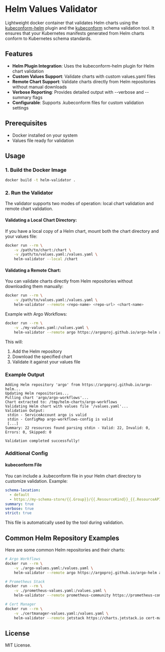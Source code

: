 # Helm Values Validator

Lightweight docker container that validates Helm charts using the [kubeconform-helm](https://github.com/jtyr/kubeconform-helm) plugin and the [kubeconform](https://github.com/yannh/kubeconform) schema validation tool. It ensures that your Kubernetes manifests generated from Helm charts conform to Kubernetes schema standards.

## Features
- **Helm Plugin Integration**: Uses the kubeconform-helm plugin for Helm chart validation
- **Custom Values Support**: Validate charts with custom values.yaml files
- **Remote Chart Support**: Validate charts directly from Helm repositories without manual downloads
- **Verbose Reporting**: Provides detailed output with --verbose and --summary flags
- **Configurable**: Supports .kubeconform files for custom validation settings

## Prerequisites
- Docker installed on your system
- Values file ready for validation

## Usage

### 1. Build the Docker Image
```bash
docker build -t helm-validator .
```

### 2. Run the Validator

The validator supports two modes of operation: local chart validation and remote chart validation.

#### Validating a Local Chart Directory:
If you have a local copy of a Helm chart, mount both the chart directory and your values file:
```bash
docker run --rm \
    -v /path/to/chart:/chart \
    -v /path/to/values.yaml:/values.yaml \
    helm-validator --local /chart
```

#### Validating a Remote Chart:
You can validate charts directly from Helm repositories without downloading them manually:
```bash
docker run --rm \
    -v /path/to/values.yaml:/values.yaml \
    helm-validator --remote <repo-name> <repo-url> <chart-name>
```

Example with Argo Workflows:
```bash
docker run --rm \
    -v ./my-values.yaml:/values.yaml \
    helm-validator --remote argo https://argoproj.github.io/argo-helm argo-workflows
```

This will:
1. Add the Helm repository
2. Download the specified chart
3. Validate it against your values file

### Example Output

```
Adding Helm repository 'argo' from https://argoproj.github.io/argo-helm...
Updating Helm repositories...
Pulling chart 'argo/argo-workflows'...
Chart extracted to: /tmp/helm-charts/argo-workflows
Validating Helm chart with values file '/values.yaml'...
Validation Output:
 stdin - ServiceAccount argo is valid
 stdin - ConfigMap argo-workflows-config is valid
 [...]
Summary: 22 resources found parsing stdin - Valid: 22, Invalid: 0, Errors: 0, Skipped: 0

Validation completed successfully!
```

### Additional Config
#### kubeconform File
You can include a .kubeconform file in your Helm chart directory to customize validation. Example:
```yaml
schema-location:
  - default
  - https://my-schema-store/{{.Group}}/{{.ResourceKind}}_{{.ResourceAPIVersion}}.json
summary: true
verbose: true
strict: true
```

This file is automatically used by the tool during validation.

## Common Helm Repository Examples

Here are some common Helm repositories and their charts:

```bash
# Argo Workflows
docker run --rm \
    -v ./argo-values.yaml:/values.yaml \
    helm-validator --remote argo https://argoproj.github.io/argo-helm argo-workflows

# Prometheus Stack
docker run --rm \
    -v ./prometheus-values.yaml:/values.yaml \
    helm-validator --remote prometheus-community https://prometheus-community.github.io/helm-charts kube-prometheus-stack

# Cert Manager
docker run --rm \
    -v ./certmanager-values.yaml:/values.yaml \
    helm-validator --remote jetstack https://charts.jetstack.io cert-manager
```

## License
MIT License.